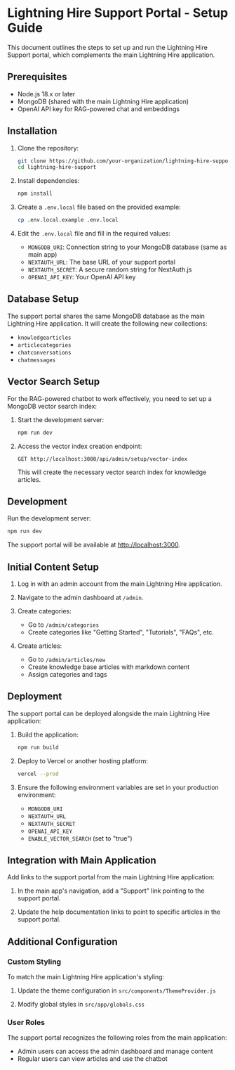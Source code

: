 # Lightning Hire Support Portal - Setup Guide

This document outlines the steps to set up and run the Lightning Hire Support portal, which complements the main Lightning Hire application.

## Prerequisites

- Node.js 18.x or later
- MongoDB (shared with the main Lightning Hire application)
- OpenAI API key for RAG-powered chat and embeddings

## Installation

1. Clone the repository:
   ```bash
   git clone https://github.com/your-organization/lightning-hire-support.git
   cd lightning-hire-support
   ```

2. Install dependencies:
   ```bash
   npm install
   ```

3. Create a `.env.local` file based on the provided example:
   ```bash
   cp .env.local.example .env.local
   ```

4. Edit the `.env.local` file and fill in the required values:
   - `MONGODB_URI`: Connection string to your MongoDB database (same as main app)
   - `NEXTAUTH_URL`: The base URL of your support portal
   - `NEXTAUTH_SECRET`: A secure random string for NextAuth.js
   - `OPENAI_API_KEY`: Your OpenAI API key

## Database Setup

The support portal shares the same MongoDB database as the main Lightning Hire application. It will create the following new collections:

- `knowledgearticles`
- `articlecategories`
- `chatconversations`
- `chatmessages`

## Vector Search Setup

For the RAG-powered chatbot to work effectively, you need to set up a MongoDB vector search index:

1. Start the development server:
   ```bash
   npm run dev
   ```

2. Access the vector index creation endpoint:
   ```
   GET http://localhost:3000/api/admin/setup/vector-index
   ```
   
   This will create the necessary vector search index for knowledge articles.

## Development

Run the development server:

```bash
npm run dev
```

The support portal will be available at [http://localhost:3000](http://localhost:3000).

## Initial Content Setup

1. Log in with an admin account from the main Lightning Hire application.

2. Navigate to the admin dashboard at `/admin`.

3. Create categories:
   - Go to `/admin/categories`
   - Create categories like "Getting Started", "Tutorials", "FAQs", etc.

4. Create articles:
   - Go to `/admin/articles/new`
   - Create knowledge base articles with markdown content
   - Assign categories and tags

## Deployment

The support portal can be deployed alongside the main Lightning Hire application:

1. Build the application:
   ```bash
   npm run build
   ```

2. Deploy to Vercel or another hosting platform:
   ```bash
   vercel --prod
   ```

3. Ensure the following environment variables are set in your production environment:
   - `MONGODB_URI`
   - `NEXTAUTH_URL`
   - `NEXTAUTH_SECRET`
   - `OPENAI_API_KEY`
   - `ENABLE_VECTOR_SEARCH` (set to "true")

## Integration with Main Application

Add links to the support portal from the main Lightning Hire application:

1. In the main app's navigation, add a "Support" link pointing to the support portal.

2. Update the help documentation links to point to specific articles in the support portal.

## Additional Configuration

### Custom Styling

To match the main Lightning Hire application's styling:

1. Update the theme configuration in `src/components/ThemeProvider.js`

2. Modify global styles in `src/app/globals.css`

### User Roles

The support portal recognizes the following roles from the main application:
- Admin users can access the admin dashboard and manage content
- Regular users can view articles and use the chatbot